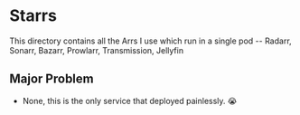 # Starrs

This directory contains all the Arrs I use which run in a single pod -- Radarr, Sonarr, Bazarr, Prowlarr, Transmission, Jellyfin

## Major Problem
- None, this is the only service that deployed painlessly. 😭
